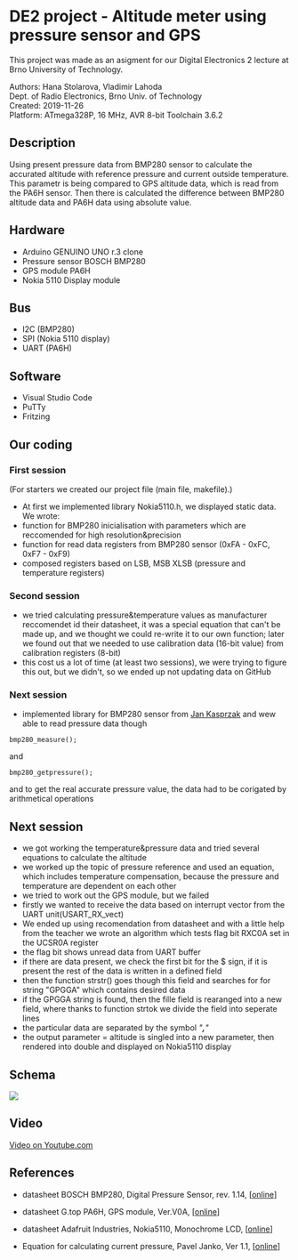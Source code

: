# DE2 project - Altitude meter using pressure sensor and GPS

This project was made as an asigment for our Digital Electronics 2 lecture at Brno University of Technology.<br>

Authors:      Hana Stolarova,  Vladimir Lahoda<br>
                Dept. of Radio Electronics, Brno Univ. of Technology <br>
Created:     2019-11-26<br>
Platform:    ATmega328P, 16 MHz, AVR 8-bit Toolchain 3.6.2<br>
 



## Description
Using present pressure data from BMP280 sensor to calculate the accurated altitude 
      with reference pressure and current outside temperature.
      This parametr is being compared to GPS altitude data, which is read from the PA6H sensor.
      Then there is calculated the difference between BMP280 altitude data and PA6H data using absolute value. 


## Hardware

- Arduino GENUINO UNO r.3 clone
- Pressure sensor BOSCH BMP280
- GPS module PA6H
- Nokia 5110 Display module


## Bus 

- I2C (BMP280)
- SPI (Nokia 5110 display)
- UART (PA6H)

## Software

- Visual Studio Code 
- PuTTy
- Fritzing

## Our coding

### First session

(For starters we created our project file (main file, makefile).)
- At first we implemented library Nokia5110.h, we displayed static data.
We wrote: 
- function for BMP280 inicialisation with parameters which are reccomended for high resolution&precision
- function for read data registers from BMP280 sensor (0xFA - 0xFC, 0xF7 - 0xF9)
- composed registers based on LSB, MSB XLSB (pressure and temperature registers)

### Second session

- we tried calculating pressure&temperature values as manufacturer reccomendet id their datasheet, it was a special equation that can't be made up, and we thought we could re-write it to our own function; later we found out that we needed to use calibration data (16-bit value) from calibration registers (8-bit)
- this cost us a lot of time (at least two sessions), we were trying to figure this out, but we didn't, so we ended up not updating data on GitHub

### Next session

- implemented library for BMP280 sensor from [Jan Kasprzak](https://github.com/Yenya/avr-bmp280) and wew able to read pressure data though 
``` 
bmp280_measure(); 
```
and 
```
bmp280_getpressure();
```
and to get the real accurate pressure value, the data had to be corigated by arithmetical operations


## Next session
- we got working the temperature&pressure data and tried several equations to calculate the altitude
- we worked up the topic of pressure reference and used an equation, which includes temperature compensation, because the pressure and temperature are dependent on each other
- we tried to work out the GPS module, but we failed
- firstly we wanted to receive the data based on interrupt vector from the UART unit(USART_RX_vect)
- We ended up using recomendation from datasheet and with a little help from the teacher we wrote an algorithm which tests flag bit RXC0A set in the UCSR0A register
- the flag bit shows unread data from UART buffer
- if there are data present, we check the first bit for the $ sign, if it is present the rest of the data is written in a defined field
- then the function strstr() goes though this field and searches for for string "GPGGA" which contains desired data
- if the GPGGA string is found, then the fille field is rearanged into a new field, where thanks to function strtok we divide the field into seperate lines
- the particular data are separated by the symbol *"**,**"*
- the output parameter = altitude is singled into a new parameter, then rendered into double and displayed on Nokia5110 display

## Schema

<img src="https://github.com/xstola02/Digital-electronics-2/blob/master/projects/Project-Altitude/schema.jpg">

## Video
[Video on Youtube.com](https://youtu.be/bJNSbAfLO3k)


## References
- datasheet BOSCH BMP280, Digital Pressure Sensor, rev. 1.14, [[online](https://www.bosch-sensortec.com/media/boschsensortec/downloads/environmental_sensors_2/pressure_sensors_1/bmp280/bst-bmp280-ds001.pdf)]

- datasheet G.top PA6H, GPS module, Ver.V0A, [[online](https://cdn-shop.adafruit.com/datasheets/GlobalTop-FGPMMOPA6H-Datasheet-V0A.pdf)]

- datasheet Adafruit Industries, Nokia5110, Monochrome LCD, [[online](https://cdn-learn.adafruit.com/downloads/pdf/nokia-5110-3310-monochrome-lcd.pdf)]

- Equation for calculating current pressure, Pavel Janko, Ver 1.1, [[online](http://esp8266.fanson.cz/sensors/180131_ASP_1_0.pdf)]


